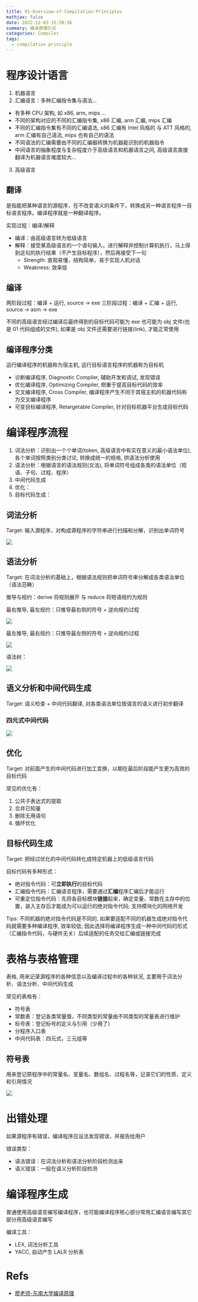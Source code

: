 ```yaml
---
title: 01-Overview-of-Compilation-Principles
mathjax: false
date: 2022-12-03 15:50:56
summary: 编译原理引论
categories: Compiler
tags:
  - compilation principle
---
```



# 程序设计语言

1. 机器语言
2. 汇编语言：多种汇编指令集与语法...
- 有多种 CPU 架构, 如 x86, arm, mips ...
- 不同的架构对应的不同的汇编指令集, x86 汇编, arm 汇编, mips 汇编
- 不同的汇编指令集有不同的汇编语法, x86 汇编有 Intel 风格的 与 ATT 风格的, arm 汇编有自己语法, mips 也有自己的语法
- 不同语法的汇编需要由不同的汇编器转换为机器能识别的机器指令
- 中间语言的抽象程度与复杂程度介于高级语言和机器语言之间, 高级语言直接翻译为机器语言难度较大...
3. 高级语言

## 翻译

是指能把某种语言的源程序，在不改变语义的条件下，转换成另一种语言程序一目标语言程序。编译程序就是一种翻译程序。

实现过程：编译/解释
- 编译：由高级语言转为低级语言
- 解释：接受某高级语言的一个语句输入，进行解释并控制计算机执行，马上得到这句的执行结果（不产生目标程序），然后再接受下一句
  - Strength: 直观易懂，结构简单，易于实现人机对话
  - Weakness: 效率低

## 编译

两阶段过程：编译 + 运行, source -> exe
三阶段过程：编译 + 汇编 + 运行, source -> asm -> exe

不同的高级语言经过编译后最终得到的目标代码可能为 exe 也可能为 obj 文件(也是 01 代码组成的文件), 如果是 obj 文件还需要进行链接(link), 才能正常使用

## 编译程序分类

运行编译程序的机器称为宿主机, 运行目标语言程序的机器称为目标机
- 诊断编译程序, Diagnostic Compiler, 辅助开发和调试, 发现错误
- 优化编译程序, Optimizing Compiler, 侧重于提高目标代码的效率
- 交叉编译程序, Cross Compiler, 编译程序产生不同于其宿主机的机器代码称为交叉编译程序
- 可变目标编译程序, Retargetable Compiler, 针对目标机器平台生成目标代码

# 编译程序流程

1. 词法分析：识别出一个个单词(token, 高级语言中有实在意义的最小语法单位), 各个单词按照类别分类讨论, 转换成统一的规格, 供语法分析使用
2. 语法分析：根据语言的语法规则(文法), 将单词符号组成各类的语法单位（短语、子句、过程、程序）
3. 中间代码生成
4. 优化：
5. 目标代码生成：

## 词法分析

Target: 输入源程序，对构成源程序的字符串进行扫描和分解，识别出单词符号

![](https://raw.githubusercontent.com/Coming98/pictures/main/202212031105775.png)

## 语法分析

Target: 在词法分析的基础上，根据语法规则把单词符号串分解成各类语法单位（语法范畴）

推导与规约：derive 将规则展开 与 reduce 将短语规约为规则

最右推导, 最左规约：只推导最右侧的符号 + 逆向规约过程

![](https://raw.githubusercontent.com/Coming98/pictures/main/202212031106655.png)

最左推导, 最右规约：只推导最左侧的符号 + 逆向规约过程

![](https://raw.githubusercontent.com/Coming98/pictures/main/202212031113825.png)

语法树：

![](https://raw.githubusercontent.com/Coming98/pictures/main/202212031117357.png)

## 语义分析和中间代码生成

Target: 语义检查 + 中间代码翻译, 对各类语法单位按语言的语义进行初步翻译

### 四元式中间代码

![](https://raw.githubusercontent.com/Coming98/pictures/main/202212031445486.png)

## 优化

Target: 对前面产生的中间代码进行加工变换，以期在最后阶段能产生更为高效的目标代码

常见的优化有：
1. 公共子表达式的提取
2. 合并已知量
3. 删除无用语句
4. 循环优化

## 目标代码生成

Target: 把经过优化的中间代码转化成特定机器上的低级语言代码

目标代码有多种形式：
- 绝对指令代码：可**立即执行**的目标代码
- 汇编指令代码：汇编语言程序，需要通过**汇编**程序汇编后才能运行
- 可重定位指令代码：先将各目标模块**链接**起来，确定变量、常数在主存中的位置，装入主存后才能成为可以运行的绝对指令代码; 支持模块化的网络开发

Tips: 不同机器的绝对指令代码是不同的, 如果要适配不同的机器生成绝对指令代码就需要多种编译程序, 效率较低; 因此选择将编译程序生成一种中间代码的形式（汇编指令代码，与硬件无关）后续适配的任务交给汇编或链接完成

# 表格与表格管理

表格, 用来记录源程序的各种信息以及编译过程中的各种状况, 主要用于词法分析、语法分析、中间代码生成

常见的表格有：
- 符号表
- 常数表：登记各类常量值，不同类型的常量由不同类型的常量表进行维护
- 标号表：登记标号的定义与引用（少用了）
- 分程序入口表
- 中间代码表：四元式，三元组等

## 符号表

用来登记原程序中的常量名、变量名、数组名、过程名等，记录它们的性质、定义和引用情况

![](https://raw.githubusercontent.com/Coming98/pictures/main/202212031513142.png)

# 出错处理

如果源程序有错误，编译程序应设法发现错误，并报告给用户

错误类型：
- 语法错误：在词法分析和语法分析阶段检测出来
- 语义错误：一般在语义分析阶段检测

# 编译程序生成

普通使用高级语言编写编译程序，也可能编译程序核心部分常用汇编语言编写其它部分用高级语言编写

编译工具：
- LEX, 词法分析工具
- YACC, 自动产生 LALR 分析表


# Refs

- [廖老师-东南大学编译原理](https://www.bilibili.com/video/BV1cW411B7DW/)